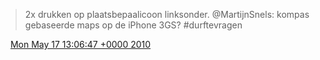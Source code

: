 > 2x drukken op plaatsbepaalicoon linksonder\. @MartijnSnels: kompas gebaseerde maps op de iPhone 3GS? \#durftevragen

<img src="../../media/tweet.ico" width="12" /> [Mon May 17 13:06:47 +0000 2010](https://twitter.com/DromerDenker/status/14159946527)